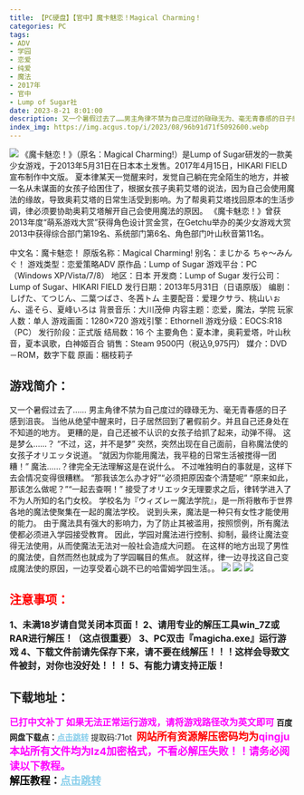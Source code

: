 ```yaml
---
title: 【PC硬盘】【官中】魔卡魅恋！Magical Charming！
categories: PC
tags:
- ADV
- 学园
- 恋爱
- 纯爱
- 魔法
- 2017年
- 官中
- Lump of Sugar社
date: 2023-8-21 8:01:00
description: 又一个暑假过去了……男主角律不禁为自己度过的碌碌无为、毫无青春感的日子感到沮丧。当他从绝望中醒来时，日子居然回到了暑假前夕。并且自己还身处在不知道的地方。更糟的是，自己还被不认识的女孩子给抓了起来，动弹不得。这是梦么……？“不过，这，并不是梦”
index_img: https://img.acgus.top/i/2023/08/96b91d71f5092600.webp
---
```

![](https://img.acgus.top/i/2023/08/96b91d71f5092600.webp)
《魔卡魅恋！》（原名：Magical Charming!）是Lump of Sugar研发的一款美少女游戏，于2013年5月31日在日本本土发售。2017年4月15日，HIKARI FIELD宣布制作中文版。
夏本律某天一觉醒来时，发觉自己躺在完全陌生的地方，并被一名从未谋面的女孩子给困住了，根据女孩子奥莉艾塔的说法，因为自己会使用魔法的缘故，导致奥莉艾塔的日常生活受到影响。为了帮奥莉艾塔找回原本的生活步调，律必须要协助奥莉艾塔解开自己会使用魔法的原因。
《魔卡魅恋！》曾获2013年度“萌系游戏大赏”获得角色设计赏金赏，在Getchu举办的美少女游戏大赏2013中获得综合部门第19名、系统部门第6名、角色部门叶山秋音第11名。

中文名：魔卡魅恋！
原版名称：Magical Charming!
别名：まじかる ちゃ〜みんぐ！
游戏类型：恋爱策略ADV
原作品：Lump of Sugar
游戏平台：PC（Windows XP/Vista/7/8）
地区：日本
开发商：Lump of Sugar
发行公司：Lump of Sugar、HIKARI FIELD
发行日期：2013年5月31日（日语原版）
编剧：しげた、てつじん、二葉つばさ、冬茜トム
主要配音：爱理クサラ、桃山いぉん、遥そら、夏峰いろは
背景音乐：大川茂伸
内容主题：恋爱，魔法，学院
玩家人数：单人
游戏画面：1280×720
游戏引擎：Ethornell
游戏分级：EOCS:R18（PC）
发行阶段：正式版
结局数：16 个
主要角色：夏本津，奥莉爱塔，叶山秋音，夏本讽歌，白神姬百合
销售：Steam 9500円（税込9,975円）
媒介：DVD－ROM，数字下载
原画：梱枝莉子

## 游戏简介：
又一个暑假过去了……
男主角律不禁为自己度过的碌碌无为、毫无青春感的日子感到沮丧。
当他从绝望中醒来时，日子居然回到了暑假前夕。并且自己还身处在不知道的地方。
更糟的是，自己还被不认识的女孩子给抓了起来，动弹不得。
这是梦么……？
“不过，这，并不是梦”
突然，突然出现在自己面前，自称魔法使的女孩子オリエッタ说道。
“就因为你能用魔法，我平稳的日常生活被搅得一团糟！”
魔法……？律完全无法理解这是在说什么。
不过唯独明白的事就是，这样下去会情况变得很糟糕。
“那我该怎么办才好”“必须把原因查个清楚呢”
“原来如此，那该怎么做呢？”“一起去查啊！”
接受了オリエッタ无理要求之后，律转学进入了不为人所知的名门女校。
学校名为『ウィズレー魔法学院』，是一所将散布于世界各地的魔法使聚集在一起的魔法学校。
说到头来，魔法是一种只有女性才能使用的能力。
由于魔法具有强大的影响力，为了防止其被滥用，按照惯例，所有魔法使都必须进入学园接受教育。
因此，学园对魔法进行控制、抑制，最终让魔法变得无法使用，从而使魔法无法对一般社会造成大问题。
在这样的地方出现了男性的魔法使，自然而然也就成为了学园瞩目的焦点。
就这样，律一边寻找这自己变成魔法使的原因，一边享受着心跳不已的哈雷姆学园生活。。
![](https://img.acgus.top/i/2023/08/49fb949323092607.webp)
![](https://img.acgus.top/i/2023/08/6178a6eb1c092605.webp)
![](https://img.acgus.top/i/2023/08/71aacc6d0e092602.webp)





## <font color=#FF0000 >注意事项：</font>
<font size=3><b>1、未满18岁请自觉关闭本页面！
2、请用专业的解压工具win_7Z或RAR进行解压！（这点很重要）
3、PC双击『magicha.exe』运行游戏
4、下载文件前请先保存下来，请不要在线解压！！！这样会导致文件被封，对你也没好处！！！
5、有能力请支持正版！</b></font>

## 下载地址：
<font color=#FF00FF size=3><b>已打中文补丁</b></font>
<font color=#FF00FF size=3>**如果无法正常运行游戏，请将游戏路径改为英文即可**</font>
<b>百度网盘下载点：</b><a href="https://pan.baidu.com/s/1bwyc3fXFoY8z24pUzqv4-w?pwd=71ot" style="color: #87CEEB;"><b>点击跳转</b></a> 提取码:71ot
<a style="padding: 0" href="https://post.qingju.org/AD/"><img style="max-width:100%" src="https://img.acgus.top/i/2024/07/478f689b8021d8d499ab43d21acf137a.gif" alt=""></a>
<b><font color=#FF0000 size=4>网站所有资源解压密码均为</b></font><b><font color=#FF00FF size=4>qingju</font><font color=#FF0000 ></font></b><br><b><font color=#FF00FF size=4>本站所有文件均为lz4加密格式，不看必解压失败！！请务必阅读以下教程。</b></font><br><b><font color=#000 size=4>解压教程：</b><a href="https://post.qingju.org/tutorial/000/" style="color: #87CEEB;"><b>点击跳转</b></a>
